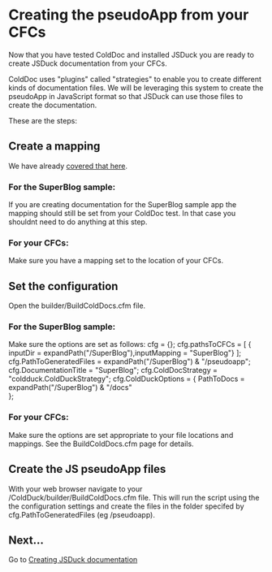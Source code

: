# Creating the pseudoApp from your CFCs

Now that you have tested ColdDoc and installed JSDuck you are ready to create JSDuck documentation from your CFCs.

ColdDoc uses "plugins" called "strategies" to enable you to create different kinds of documentation files. We will be leveraging this system to create the pseudoApp in JavaScript format so that JSDuck can use those files to create the documentation.

These are the steps:

## Create a mapping
We have already [covered that here](../docs/#!/guide/colddoc_testing-section-create-a-mapping).
	
### For the SuperBlog sample:
If you are creating documentation for the SuperBlog sample app the mapping should still be set from your ColdDoc test. In that case you shouldnt need to do anything at this step.

### For your CFCs:
Make sure you have a mapping set to the location of your CFCs.

## Set the configuration
Open the builder/BuildColdDocs.cfm file. 
### For the SuperBlog sample: 
Make sure the options are set as follows:
	cfg = {};
	cfg.pathsToCFCs = [
       { inputDir = expandPath("/SuperBlog"),inputMapping = "SuperBlog"}
	];	 
	cfg.PathToGeneratedFiles	= expandPath("/SuperBlog") & "/pseudoapp";
	cfg.DocumentationTitle		= "SuperBlog";
	cfg.ColdDocStrategy			= "coldduck.ColdDuckStrategy";
	cfg.ColdDuckOptions			= {	
		PathToDocs				= expandPath("/SuperBlog") & "/docs"	
	};

### For your CFCs:
Make sure the options are set appropriate to your file locations and mappings. See the BuildColdDocs.cfm page for details.
 	
## Create the JS pseudoApp files
With your web browser navigate to your /ColdDuck/builder/BuildColdDocs.cfm file. This will run the script using the the configuration settings and create the files in the folder specifed by cfg.PathToGeneratedFiles (eg /pseudoapp).

## Next...
Go to [Creating JSDuck documentation](../docs/#!/guide/creating_jsduck)  